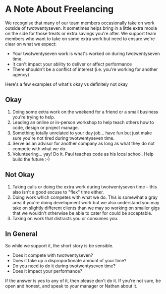 # A Note About Freelancing 

We recognise that many of our team members occasionally take on work outside of twotwentyseven. It sometimes helps bring in a little extra moola on the side for those treats or extra savings you're after. We support team members who want to take on some extra work but need to ensure we're clear on what we expect:

- Your twotwentyseven work is what's worked on during twotwentyseven time
- It can't impact your ability to deliver or affect performance
- There shouldn't be a conflict of interest (i.e. you're working for another agency)

Here's a few examples of what's okay vs definitely not okay

## Okay

1. Doing some extra work on the weekend for a friend or a small business you're trying to help.
2. Leading an online or in-person workshop to help teach others how to code, design or project manage.
3. Something totally unrelated to your day job... have fun but just make sure you're not tired during twotwentyseven time.
4. Serve as an advisor for another company as long as what they do not compete with what we do.
5. Volunteering... yay! Do it. Paul teaches code as his local school. Help build the future :-)

## Not Okay

1. Taking calls or doing the extra work during twotwentyseven time – this also isn't a good excuse to "flex" time either. 
2. Doing work which competes with what we do. This is somewhat a gray area if you're doing development work but we also understand you may take on slightly different clients than we may so working on smaller gigs that we wouldn't otherwise be able to cater for could be acceptable. 
3. Taking on work that distracts you or consumes you. 

## In General

So while we support it, the short story is be sensible. 

* Does it compete with twotwentyseven?
* Does it take up a disproportionate amount of your time?
* Do you need to do it during twotwentyseven time?
* Does it impact your performance?

If the answer is yes to any of it, then please don't do it. If you're not sure, be open and honest, and speak to your manager or Nathan about it.

